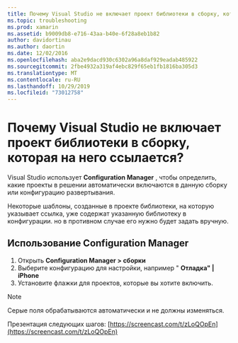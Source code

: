 ```yaml
---
title: Почему Visual Studio не включает проект библиотеки в сборку, которая на него ссылается?
ms.topic: troubleshooting
ms.prod: xamarin
ms.assetid: b9009db8-e716-43aa-b40e-6f28a8eb1b82
author: davidortinau
ms.author: daortin
ms.date: 12/02/2016
ms.openlocfilehash: aba2e9dacd930c6302a96a8daf929eadab485922
ms.sourcegitcommit: 2fbe4932a319af4ebc829f65eb1fb1816ba305d3
ms.translationtype: MT
ms.contentlocale: ru-RU
ms.lasthandoff: 10/29/2019
ms.locfileid: "73012758"
---
```

# <a name="why-doesnt-visual-studio-include-my-referenced-library-project-in-my-build"></a>Почему Visual Studio не включает проект библиотеки в сборку, которая на него ссылается?

Visual Studio использует **Configuration Manager** , чтобы определить, какие проекты в решении автоматически включаются в данную сборку или конфигурацию развертывания.

Некоторые шаблоны, созданные в проекте библиотеки, на которую указывает ссылка, уже содержат указанную библиотеку в конфигурации. но в противном случае его нужно будет задать вручную.

## <a name="how-to-use-the-configuration-manager"></a>Использование Configuration Manager

1. Открыть **Configuration Manager > сборки**
2. Выберите конфигурацию для настройки, например " **Отладка" | iPhone**
3. Установите флажки для проектов, которые вы хотите включить.

> [!NOTE]
> Серые поля обрабатываются автоматически и не должны изменяться.

Презентация следующих шагов: [https://screencast.com/t/zLoQOpEn](https://screencast.com/t/zLoQOpEn)
